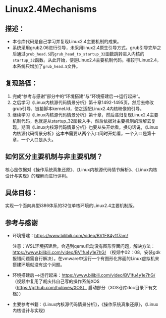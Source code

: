 # **Linux2.4Mechanisms**

## 描述：

- 本仓库代码是自己学习并复现Linux2.4主要机制的成果。
- 系统采用grub2.06进行引导，未采用linux2.4原生引导方式。grub引导完毕之后通过`grub_head.S`的`grub_head_to_startup_32`函数跳转进入内核的`startup_32`函数。从此开始，便是Linux2.4主要机制代码。相较于Linux2.4，本系统只增加了`grub_head.S`文件。

## 复现路径：

1. 完成“参考与感谢”部分中的“环境搭建”与“环境搭建后-->运行起来”。
2. 之后学习《Linux内核源代码情景分析》第十章1492-1495页，然后去修改grub引导，链接脚本kernel.ld，使之适配Linux2.4内核映像的引导。
3. 继续学习《Linux内核源代码情景分析》第十章，然后递归复现Linux2.4主要机制代码，也就是从startup_32函数入手，然后依据对主要机制的理解去复现。期间《Linux内核源代码情景分析》也要从头开始看。换句话说，《Linux内核源代码情景分析》这本书需要从两个入口同时开始看，一个入口是第十章，一个入口是从头。

## 如何区分主要机制与非主要机制？

核心是依据对《操作系统真象还原》、《Linux内核源代码情节解析》、《Linux内核设计与实现》的理解而进行评判。

## 具体目标：

实现一个面向典型i386体系的32位单核环境的Linux2.4主要机制版。

## 参考与感谢

- 环境搭建：https://www.bilibili.com/video/BV1F84y1f7am/	

  注意：WSL环境搭建后，会遇到qemu启动没有图形界面问题，解决方法：https://www.bilibili.com/video/BV1fu4y1e7hG/
  （视频中02：08，安装gdk报错问题需自行解决）。在vmware中运行一个有图形化界面的Linux虚拟机来搭建环境就没有这个问题。

- 环境搭建后-->运行起来：https://www.bilibili.com/video/BV1fu4y1e7hG/ （视频中复用了胡庆伟自己写的操作系统XOS（https://github.com/huloves/XOS） 启动部分（XOS仓库doc目录下有文档））

- 主要参考书籍：《Linux内核源代码情景分析》，《操作系统真象还原》，《Linux内核设计与实现》

